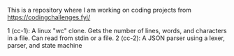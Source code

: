 This is a repository where I am working on coding projects from https://codingchallenges.fyi/

1 (cc-1): A linux "wc" clone. Gets the number of lines, words, and characters in a file. Can read from stdin or a file.
2 (cc-2): A JSON parser using a lexer, parser, and state machine
